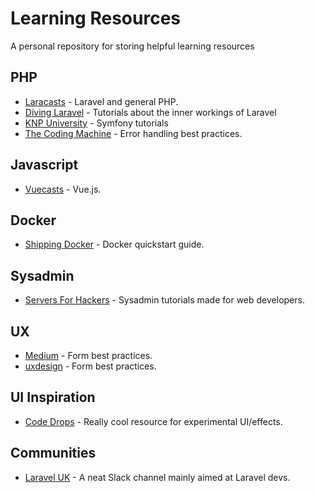 # Learning Resources
A personal repository for storing helpful learning resources

## PHP

* [Laracasts](http://laracasts.com/) - Laravel and general PHP.
* [Diving Laravel](https://divinglaravel.com/) - Tutorials about the inner workings of Laravel
* [KNP University](https://knpuniversity.com/screencast/symfony) - Symfony tutorials
* [The Coding Machine](http://bestpractices.thecodingmachine.com/php/error_handling.html) - Error handling best practices.

## Javascript

* [Vuecasts](http://vuecasts.com/) - Vue.js.

## Docker

* [Shipping Docker](http://shippingdocker.com) - Docker quickstart guide.

## Sysadmin

* [Servers For Hackers](https://serversforhackers.com/) - Sysadmin tutorials made for web developers.

## UX
* [Medium](https://medium.com/@kollinz/dropdown-alternatives-for-better-mobile-forms-53e40d641b53) - Form best practices.
* [uxdesign](https://uxdesign.cc/design-better-forms-96fadca0f49c) - Form best practices.

## UI Inspiration

* [Code Drops](https://tympanus.net/codrops/) - Really cool resource for experimental UI/effects.

## Communities
* [Laravel UK](https://laraveluk.slack.com) - A neat Slack channel mainly aimed at Laravel devs.
